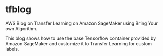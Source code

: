 # tfblog
AWS Blog on Transfer Learning on Amazon SageMaker using Bring Your own Algorithm. 

This blog shows how to use the base Tensorflow container provided by Amazon SageMaker and customize it to Transfer Learning for custom labels. 
